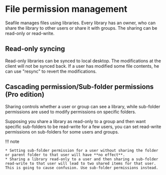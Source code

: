 # File permission management

Seafile manages files using libraries. Every library has an owner, who can share the library to other users or share it with groups. The sharing can be read-only or read-write.

## Read-only syncing

Read-only libraries can be synced to local desktop. The modifications at the client will not be synced back. If a user has modified some file contents, he can use "resync" to revert the modifications.


## Cascading permission/Sub-folder permissions (Pro edition)

Sharing controls whether a user or group can see a library, while sub-folder permissions are used to modify permissions on specific folders.

Supposing you share a library as read-only to a group and then want specific sub-folders to be read-write for a few users, you can set read-write permissions on sub-folders for some users and groups.

!!! note

    * Setting sub-folder permission for a user without sharing the folder or parent folder to that user will have **no effect**.
    * Sharing a library read-only to a user and then sharing a sub-folder read-write to that user will lead to two shared items for that user. This is going to cause confusion. Use sub-folder permissions instead.
